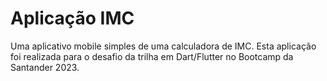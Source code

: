# Aplicação IMC

Uma aplicativo mobile simples de uma calculadora de IMC. Esta aplicação foi realizada para o desafio da trilha em Dart/Flutter no Bootcamp da Santander 2023.
